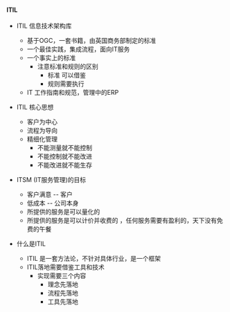 #### ITIL ####

- ITIL 信息技术架构库
	- 基于OGC，一套书籍，由英国商务部制定的标准
	- 一个最佳实践，集成流程，面向IT服务
	- 一个事实上的标准
		+ 注意标准和规则的区别
			* 标准 可以借鉴
			* 规则需要执行
	- IT 工作指南和规范，管理中的ERP

- ITIL 核心思想
	- 客户为中心
	- 流程为导向
	- 精细化管理
		- 不能测量就不能控制
		- 不能控制就不能改进
		- 不能改进就不能生存

- ITSM (IT服务管理)的目标
	- 客户满意  -- 客户 
	- 低成本    -- 公司本身
	- 所提供的服务是可以量化的
	- 所提供的服务是可以计价并收费的 ，任何服务需要有盈利的，天下没有免费的午餐

- 什么是ITIL
	+ ITIL 是一套方法论，不针对具体行业，是一个框架
	+ ITIL落地需要借鉴工具和技术
		* 实现需要三个内容
			- 理念先落地
			- 流程先落地
			- 工具先落地

